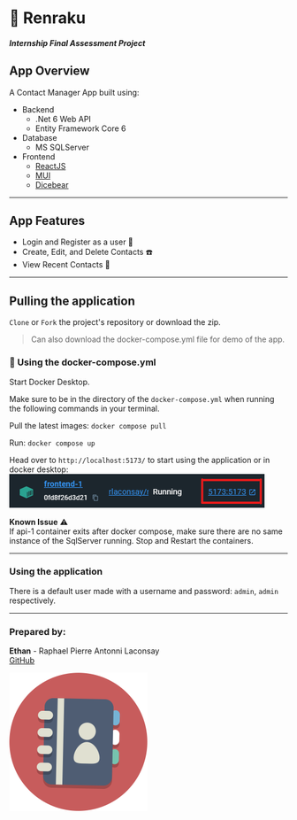 # :notebook_with_decorative_cover: Renraku

##### Internship Final Assessment Project

## App Overview

A Contact Manager App built using:

- Backend
  - .Net 6 Web API
  - Entity Framework Core 6
- Database
  - MS SQLServer
- Frontend
  - [ReactJS](https://react.dev/)
  - [MUI](https://mui.com/)
  - [Dicebear](https://www.dicebear.com/)

---

## App Features

- Login and Register as a user :man:
- Create, Edit, and Delete Contacts :phone:
- View Recent Contacts :eyes:

---

## Pulling the application

`Clone` or `Fork` the project's repository or download the zip.

> Can also download the docker-compose.yml file for demo of the app.

### :whale: Using the docker-compose.yml

Start Docker Desktop.

Make sure to be in the directory of the `docker-compose.yml` when running the following commands in your terminal.

Pull the latest images:
`docker compose pull`

Run:
`docker compose up`

Head over to `http://localhost:5173/` to start using the application or in docker desktop: ![frontendstart](frontendstart.png)

**Known Issue** :warning: \
If api-1 container exits after docker compose, make sure there are no same instance of the SqlServer running. Stop and Restart the containers.

---

### Using the application

There is a  default user made with a username and password: `admin`, `admin` respectively.

---

### Prepared by:

**Ethan** - Raphael Pierre Antonni Laconsay \
[GitHub](https://github.com/rlaconsayfs)

<img src="phonebook.gif" alt="phonebook" width="250" height="250" />